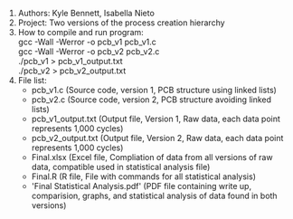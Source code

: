 1. Authors: Kyle Bennett, Isabella Nieto
2. Project: Two versions of the process creation hierarchy
4. How to compile and run program:  
gcc -Wall -Werror -o pcb_v1 pcb_v1.c  
gcc -Wall -Werror -o pcb_v2 pcb_v2.c  
./pcb_v1 > pcb_v1_output.txt  
./pcb_v2 > pcb_v2_output.txt  
6. File list:
   * pcb_v1.c (Source code, version 1, PCB structure using linked lists)
   * pcb_v2.c (Source code, version 2, PCB structure avoiding linked lists)
   * pcb_v1_output.txt (Output file, Version 1, Raw data, each data point represents 1,000 cycles)
   * pcb_v2_output.txt (Output file, Version 2, Raw data, each data point represents 1,000 cycles)
   * Final.xlsx (Excel file, Compliation of data from all versions of raw data, compatible used in statistical analysis file)
   * Final.R (R file, File with commands for all statistical analysis)
   * 'Final Statistical Analysis.pdf' (PDF file containing write up, comparision, graphs, and statistical analysis of data found in both versions)
